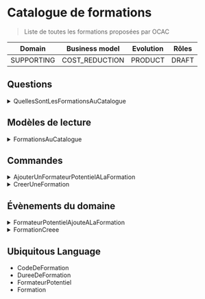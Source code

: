 # Catalogue de formations

> Liste de toutes les formations proposées par OCAC

| Domain       | Business model      | Evolution       | Rôles                |
|--------------|---------------------|-----------------|----------------------|
| SUPPORTING | COST_REDUCTION | PRODUCT | DRAFT |

## Questions

<details>
<summary>QuellesSontLesFormationsAuCatalogue</summary>


```ts
export class QuellesSontLesFormationsAuCatalogue implements Question {
  public readonly nom = 'QUELLES_SONT_LES_FORMATIONS_AU_CATALOGUE'
}
```



</details>

## Modèles de lecture

<details>
<summary>FormationsAuCatalogue</summary>


```ts
export default interface FormationsAuCatalogue extends ModeleDeLecture, Array<string> {
}
```



</details>

## Commandes

<details>
<summary>AjouterUnFormateurPotentielALaFormation</summary>


```ts
export class AjouterUnFormateurPotentielALaFormation implements Commande {
  public readonly nom = 'AJOUTER_UN_FORMATEUR_POTENTIEL_A_LA_FORMATION'

  constructor(
    public readonly emailFormateurPotentiel: string,
    public readonly codeFormation: string
  ) {
  }
}
```



</details>
<details>
<summary>CreerUneFormation</summary>


```ts
export class CreerUneFormation implements Commande {
  public readonly nom: string = 'CREER_UNE_FORMATION'

  constructor(
    public readonly code: string,
    public readonly dureeEnHeures: number
  ) {
  }
}
```



</details>

## Évènements du domaine

<details>
<summary>FormateurPotentielAjouteALaFormation</summary>


```ts
export class FormateurPotentielAjouteALaFormation implements EvenementDuDomaine {
  public readonly nom = 'FORMATEUR_POTENTIEL_AJOUTE_A_LA_FORMATION'

  constructor(
    public readonly idFormateurPotentiel: string,
    public readonly codeFormation: string
  ) {
  }
}
```



</details>
<details>
<summary>FormationCreee</summary>


```ts
export default class FormationCreee implements EvenementDuDomaine {
  public readonly nom = 'FORMATION_CREEE'

  constructor(
    public readonly codeFormation: string,
    public readonly dureeEnHeures: number
  ) {
  }
}
```



</details>

## Ubiquitous Language

- CodeDeFormation
- DureeDeFormation
- FormateurPotentiel
- Formation
